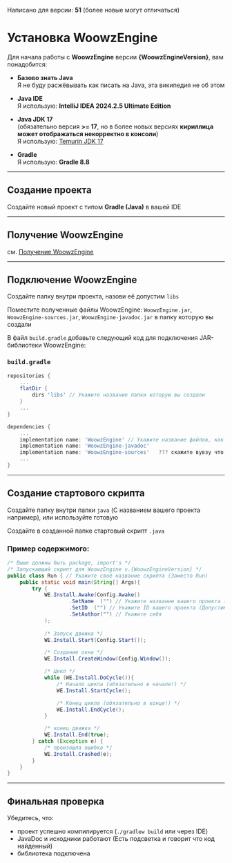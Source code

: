 Написано для версии: **51** (более новые могут отличаться)
# Установка WoowzEngine

Для начала работы с **WoowzEngine** версии **{WoowzEngineVersion}**, вам понадобится:

* **Базово знать Java**  
	Я не буду расжёвывать как писать на Java, эта википедия не об этом

* **Java IDE**  
	Я использую: **IntelliJ IDEA 2024.2.5 Ultimate Edition**

* **Java JDK 17**  
	(обязательно версия **>= 17**, но в более новых версиях **кириллица может отображаться некорректно в консоли**)  
	Я использую: [Temurin JDK 17](https://adoptium.net/)

* **Gradle**  
	Я использую: **Gradle 8.8**
  
---

## Создание проекта

Создайте новый проект с типом **Gradle (Java)** в вашей IDE

---

## Получение WoowzEngine

см. [Получение WoowzEngine](Pages/Get.md)

---

## Подключение WoowzEngine

Создайте папку внутри проекта, назови её допустим `libs`

Поместите полученные файлы WoowzEngine: `WoowzEngine.jar`, `WoowzEngine-sources.jar`, `WoowzEngine-javadoc.jar` в папку которую вы создали

В файл ```build.gradle``` добавьте следующий код для подключения JAR-библиотеки WoowzEngine:

### ```build.gradle```

```gradle
repositories {
	...
	flatDir {
		dirs 'libs' // Укажите название папки которую вы создали
	}
	...
}

dependencies {
	...
	implementation name: 'WoowzEngine' // Укажите название файлов, как вам удобнее, очищай версию из названия, или вписывай сюда с версией, типа 'WoowzEngine-{WoowzEngineVersion}'
	implementation name: 'WoowzEngine-javadoc'
	implementation name: 'WoowzEngine-sources'	 ??? скажите вувзу что-бы проверил это, а то не дело))))
	...
}
```

---

## Создание стартового скрипта

Создайте папку внутри папки `java` (С названием вашего проекта например), или используйте готовую

Создайте в созданной папке стартовый скрипт `.java`

### Пример содержимого:

```java
/* Выше должны быть package, import's */
/* Запускающий скрипт для WoowzEngine v.{WoowzEngineVersion} */
public class Run { // Укажите своё название скрипта (Заместо Run)
	public static void main(String[] Args){
		try {
			WE.Install.Awake(Config.Awake()
					.SetName  ("") // Укажите название вашего проекта (Допустим "The Game")
					.SetID	("") // Укажите ID вашего проекта (Допустим "the_game" или "TheGame")
					.SetAuthor("") // Укажите себя
			);
		
			/* Запуск движка */
			WE.Install.Start(Config.Start());

			/* Создание окна */
			WE.Install.CreateWindow(Config.Window());

			/* Цикл */
			while (WE.Install.DoCycle()){
				/* Начало цикла (обязательно в начале!) */
				WE.Install.StartCycle();

				/* Конец цикла (обязательно в конце!) */
				WE.Install.EndCycle();
			}

			/* конец движка */
			WE.Install.End(true);
		} catch (Exception e) {
			/* произошла ошибка */
			WE.Install.Crashed(e);
		}
	}
}
``` 

---

## Финальная проверка

Убедитесь, что:
* проект успешно компилируется (`./gradlew build` или через IDE)
* JavaDoc и исходники работают (Есть подсветка и говорит что код найденный)
* библиотека подключена